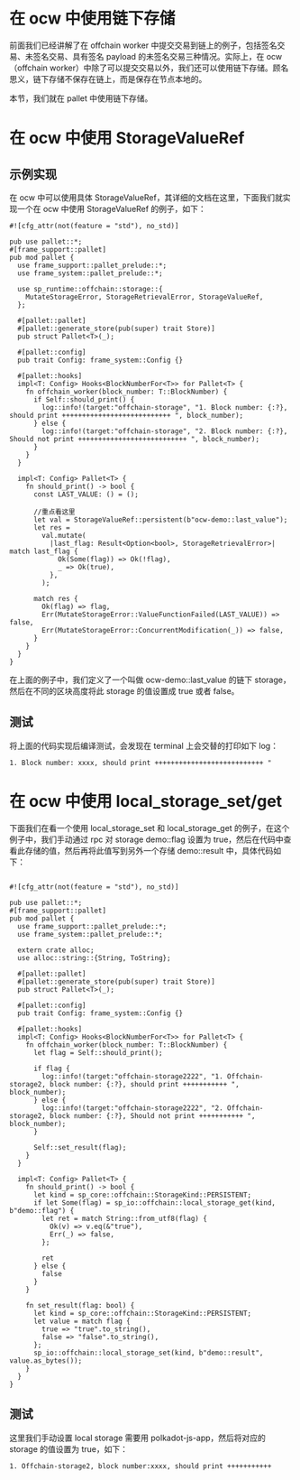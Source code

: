 # 在 ocw 中使用链下存储

前面我们已经讲解了在 offchain worker 中提交交易到链上的例子，包括签名交易、未签名交易、具有签名 payload 的未签名交易三种情况。实际上，在 ocw（offchain worker）中除了可以提交交易以外，我们还可以使用链下存储。顾名思义，链下存储不保存在链上，而是保存在节点本地的。

本节，我们就在 pallet 中使用链下存储。

# 在 ocw 中使用 StorageValueRef

## 示例实现

在 ocw 中可以使用具体 StorageValueRef，其详细的文档在这里，下面我们就实现一个在 ocw 中使用 StorageValueRef 的例子，如下：

```
#![cfg_attr(not(feature = "std"), no_std)]

pub use pallet::*;
#[frame_support::pallet]
pub mod pallet {
  use frame_support::pallet_prelude::*;
  use frame_system::pallet_prelude::*;

  use sp_runtime::offchain::storage::{
    MutateStorageError, StorageRetrievalError, StorageValueRef,
  };

  #[pallet::pallet]
  #[pallet::generate_store(pub(super) trait Store)]
  pub struct Pallet<T>(_);

  #[pallet::config]
  pub trait Config: frame_system::Config {}

  #[pallet::hooks]
  impl<T: Config> Hooks<BlockNumberFor<T>> for Pallet<T> {
    fn offchain_worker(block_number: T::BlockNumber) {
      if Self::should_print() {
        log::info!(target:"offchain-storage", "1. Block number: {:?}, should print +++++++++++++++++++++++++++ ", block_number);
      } else {
        log::info!(target:"offchain-storage", "2. Block number: {:?}, Should not print +++++++++++++++++++++++++++ ", block_number);
      }
    }
  }

  impl<T: Config> Pallet<T> {
    fn should_print() -> bool {
      const LAST_VALUE: () = ();

      //重点看这里
      let val = StorageValueRef::persistent(b"ocw-demo::last_value");
      let res =
        val.mutate(
          |last_flag: Result<Option<bool>, StorageRetrievalError>| match last_flag {
            Ok(Some(flag)) => Ok(!flag),
            _ => Ok(true),
          },
        );

      match res {
        Ok(flag) => flag,
        Err(MutateStorageError::ValueFunctionFailed(LAST_VALUE)) => false,
        Err(MutateStorageError::ConcurrentModification(_)) => false,
      }
    }
  }
}
```

在上面的例子中，我们定义了一个叫做 ocw-demo::last_value 的链下 storage，然后在不同的区块高度将此 storage 的值设置成 true 或者 false。

## 测试

将上面的代码实现后编译测试，会发现在 terminal 上会交替的打印如下 log：

```
1. Block number: xxxx, should print +++++++++++++++++++++++++++ "
```

# 在 ocw 中使用 local_storage_set/get

下面我们在看一个使用 local_storage_set 和 local_storage_get 的例子，在这个例子中，我们手动通过 rpc 对 storage demo::flag 设置为 true，然后在代码中查看此存储的值，然后再将此值写到另外一个存储 demo::result 中，具体代码如下：

```

#![cfg_attr(not(feature = "std"), no_std)]

pub use pallet::*;
#[frame_support::pallet]
pub mod pallet {
  use frame_support::pallet_prelude::*;
  use frame_system::pallet_prelude::*;

  extern crate alloc;
  use alloc::string::{String, ToString};

  #[pallet::pallet]
  #[pallet::generate_store(pub(super) trait Store)]
  pub struct Pallet<T>(_);

  #[pallet::config]
  pub trait Config: frame_system::Config {}

  #[pallet::hooks]
  impl<T: Config> Hooks<BlockNumberFor<T>> for Pallet<T> {
    fn offchain_worker(block_number: T::BlockNumber) {
      let flag = Self::should_print();

      if flag {
        log::info!(target:"offchain-storage2222", "1. Offchain-storage2, block number: {:?}, should print +++++++++++ ", block_number);
      } else {
        log::info!(target:"offchain-storage2222", "2. Offchain-storage2, block number: {:?}, Should not print +++++++++++ ", block_number);
      }

      Self::set_result(flag);
    }
  }

  impl<T: Config> Pallet<T> {
    fn should_print() -> bool {
      let kind = sp_core::offchain::StorageKind::PERSISTENT;
      if let Some(flag) = sp_io::offchain::local_storage_get(kind, b"demo::flag") {
        let ret = match String::from_utf8(flag) {
          Ok(v) => v.eq(&"true"),
          Err(_) => false,
        };

        ret
      } else {
        false
      }
    }

    fn set_result(flag: bool) {
      let kind = sp_core::offchain::StorageKind::PERSISTENT;
      let value = match flag {
        true => "true".to_string(),
        false => "false".to_string(),
      };
      sp_io::offchain::local_storage_set(kind, b"demo::result", value.as_bytes());
    }
  }
}
```

## 测试

这里我们手动设置 local storage 需要用 polkadot-js-app，然后将对应的 storage 的值设置为 true，如下：

```
1. Offchain-storage2, block number:xxxx, should print +++++++++++
```
